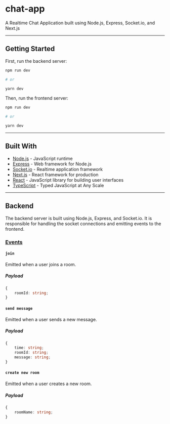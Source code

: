 # chat-app

A Realtime Chat Application built using Node.js, Express, Socket.io, and Next.js

---

## Getting Started

First, run the backend server:

```bash
npm run dev

# or

yarn dev
```

Then, run the frontend server:

```bash
npm run dev

# or

yarn dev
```

---

## Built With

-   [Node.js](https://nodejs.org/en/) - JavaScript runtime
-   [Express](https://expressjs.com/) - Web framework for Node.js
-   [Socket.io](https://socket.io/) - Realtime application framework
-   [Next.js](https://nextjs.org/) - React framework for production
-   [React](https://reactjs.org/) - JavaScript library for building user interfaces
-   [TypeScript](https://www.typescriptlang.org/) - Typed JavaScript at Any Scale

---

## Backend

The backend server is built using Node.js, Express, and Socket.io. It is responsible for handling the socket connections and emitting events to the frontend.

### [Events](./client/config/events.ts)

#### `join`

Emitted when a user joins a room.

##### Payload

```typescript
{
	roomId: string;
}
```

#### `send message`

Emitted when a user sends a new message.

##### Payload

```typescript
{
	time: string;
	roomId: string;
	message: string;
}
```

#### `create new room`

Emitted when a user creates a new room.

##### Payload

```typescript
{
	roomName: string;
}
```





